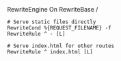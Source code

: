 <IfModule mod_rewrite.c>
    RewriteEngine On
    RewriteBase /

    # Serve static files directly
    RewriteCond %{REQUEST_FILENAME} -f
    RewriteRule ^ - [L]

    # Serve index.html for other routes
    RewriteRule ^ index.html [L]
</IfModule>
